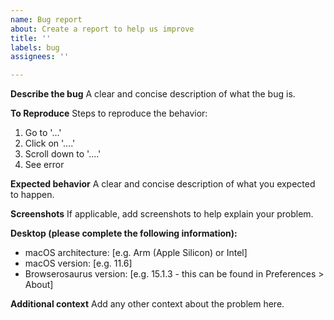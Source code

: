 ```yaml
---
name: Bug report
about: Create a report to help us improve
title: ''
labels: bug
assignees: ''

---
```


**Describe the bug**
A clear and concise description of what the bug is.

**To Reproduce**
Steps to reproduce the behavior:
1. Go to '...'
2. Click on '....'
3. Scroll down to '....'
4. See error

**Expected behavior**
A clear and concise description of what you expected to happen.

**Screenshots**
If applicable, add screenshots to help explain your problem.

**Desktop (please complete the following information):**
 - macOS architecture: [e.g. Arm (Apple Silicon) or Intel]
 - macOS version: [e.g. 11.6]
 - Browserosaurus version: [e.g. 15.1.3 - this can be found in Preferences > About]

**Additional context**
Add any other context about the problem here.
